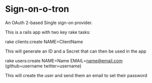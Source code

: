 Sign-on-o-tron
==============

An OAuth 2-based Single sign-on provider. 

This is a rails app with two key rake tasks:

rake clients:create NAME=ClientName

This will generate an ID and a Secret that can then be used in the app

rake users:create NAME=Name EMAIL=name@email.com (github=username twitter=username)

This will create the user and send them an email to set their password

